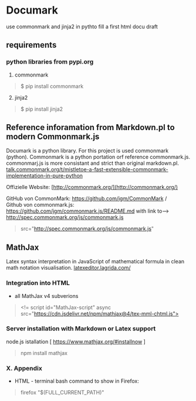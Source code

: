 # Documark
use commonmark and jinja2 in pythto fill a first html docu draft

## requirements

### python libraries from pypi.org

1. commonmark
 > $ pip install commonmark
2.  jinja2
 > $ pip install jinja2


## Reference inforamation from Markdown.pl to modern Commonmark.js

Documark is a python library. For this project is used commonmark (python). Commonmark is a python portation orf reference commonmark.js. commonmarj.js is more consistant and strict than original markdown.pl.
[talk.commonmark.org/t/mistletoe-a-fast-extensible-commonmark-implementation-in-pure-python](https://talk.commonmark.org/t/mistletoe-a-fast-extensible-commonmark-implementation-in-pure-python/2835)

Offizielle Website: [http://commonmark.org/](http://commonmark.org/)

GitHub von CommonMark: https://github.com/jgm/CommonMark  /  
Github von commonmark.js: https://github.com/jgm/commonmark.js/README.md with link to--> http://spec.commonmark.org/js/commonmark.js  
> src="http://spec.commonmark.org/js/commonmark.js"

## MathJax

Latex syntax interpretation in JavaScript of mathematical formula in clean math notation visualisation. 
[latexeditor.lagrida.com/](https://latexeditor.lagrida.com/)

### Integration into HTML

* all MathJax v4 subverions
> <!= script id="MathJax-script" async src="https://cdn.jsdelivr.net/npm/mathjax@4/tex-mml-chtml.js">

### Server installation with Markdown or Latex support 

node.js istallation [ https://www.mathjax.org/#installnow ]
> npm install mathjax

### X. Appendix 

* HTML - terminal bash command to show in Firefox:
> firefox "$(FULL_CURRENT_PATH)"
